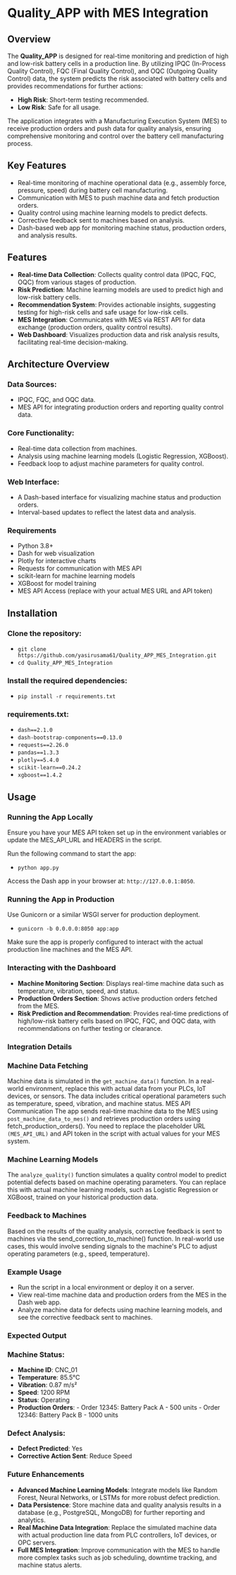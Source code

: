 # Quality_APP with MES Integration

## Overview

The **Quality_APP** is designed for real-time monitoring and prediction of high and low-risk battery cells in a production line. By utilizing IPQC (In-Process Quality Control), FQC (Final Quality Control), and OQC (Outgoing Quality Control) data, the system predicts the risk associated with battery cells and provides recommendations for further actions:
- **High Risk**: Short-term testing recommended.
- **Low Risk**: Safe for all usage.

The application integrates with a Manufacturing Execution System (MES) to receive production orders and push data for quality analysis, ensuring comprehensive monitoring and control over the battery cell manufacturing process.

## Key Features
- Real-time monitoring of machine operational data (e.g., assembly force, pressure, speed) during battery cell manufacturing.
- Communication with MES to push machine data and fetch production orders.
- Quality control using machine learning models to predict defects.
- Corrective feedback sent to machines based on analysis.
- Dash-based web app for monitoring machine status, production orders, and analysis results.

## Features
- **Real-time Data Collection**: Collects quality control data (IPQC, FQC, OQC) from various stages of production.
- **Risk Prediction**: Machine learning models are used to predict high and low-risk battery cells.
- **Recommendation System**: Provides actionable insights, suggesting testing for high-risk cells and safe usage for low-risk cells.
- **MES Integration**: Communicates with MES via REST API for data exchange (production orders, quality control results).
- **Web Dashboard**: Visualizes production data and risk analysis results, facilitating real-time decision-making.

## Architecture Overview

### Data Sources:
- IPQC, FQC, and OQC data.
- MES API for integrating production orders and reporting quality control data.

### Core Functionality:

- Real-time data collection from machines.
- Analysis using machine learning models (Logistic Regression, XGBoost).
- Feedback loop to adjust machine parameters for quality control.

### Web Interface:

- A Dash-based interface for visualizing machine status and production orders.
- Interval-based updates to reflect the latest data and analysis.

### Requirements

- Python 3.8+
- Dash for web visualization
- Plotly for interactive charts
- Requests for communication with MES API
- scikit-learn for machine learning models
- XGBoost for model training
- MES API Access (replace with your actual MES URL and API token)

## Installation

### Clone the repository:

- `git clone https://github.com/yasirusama61/Quality_APP_MES_Integration.git`
- `cd Quality_APP_MES_Integration`

### Install the required dependencies:
- `pip install -r requirements.txt`

### requirements.txt:

- `dash==2.1.0`
- `dash-bootstrap-components==0.13.0`
- `requests==2.26.0`
- `pandas==1.3.3`
- `plotly==5.4.0`
- `scikit-learn==0.24.2`
- `xgboost==1.4.2`

## Usage

### Running the App Locally

Ensure you have your MES API token set up in the environment variables or update the MES_API_URL and HEADERS in the script.

Run the following command to start the app:

- `python app.py`

Access the Dash app in your browser at: `http://127.0.0.1:8050`.

### Running the App in Production

Use Gunicorn or a similar WSGI server for production deployment.


- `gunicorn -b 0.0.0.0:8050 app:app`

Make sure the app is properly configured to interact with the actual production line machines and the MES API.

### Interacting with the Dashboard

- **Machine Monitoring Section**: Displays real-time machine data such as temperature, vibration, speed, and status.
- **Production Orders Section**: Shows active production orders fetched from the MES.
- **Risk Prediction and Recommendation**: Provides real-time predictions of high/low-risk battery cells based on IPQC, FQC, and OQC data, with recommendations on further testing or clearance.

### Integration Details

### Machine Data Fetching
Machine data is simulated in the `get_machine_data()` function. In a real-world environment, replace this with actual data from your PLCs, IoT devices, or sensors.
The data includes critical operational parameters such as temperature, speed, vibration, and machine status.
MES API Communication
The app sends real-time machine data to the MES using `post_machine_data_to_mes()` and retrieves production orders using fetch_production_orders().
You need to replace the placeholder URL `(MES_API_URL)` and API token in the script with actual values for your MES system.

### Machine Learning Models

The `analyze_quality()` function simulates a quality control model to predict potential defects based on machine operating parameters.
You can replace this with actual machine learning models, such as Logistic Regression or XGBoost, trained on your historical production data.

### Feedback to Machines
Based on the results of the quality analysis, corrective feedback is sent to machines via the send_correction_to_machine() function.
In real-world use cases, this would involve sending signals to the machine's PLC to adjust operating parameters (e.g., speed, temperature).

### Example Usage

- Run the script in a local environment or deploy it on a server.
- View real-time machine data and production orders from the MES in the Dash web app.
- Analyze machine data for defects using machine learning models, and see the corrective feedback sent to machines.

### Expected Output

### Machine Status:

- **Machine ID**: CNC_01
- **Temperature**: 85.5°C
- **Vibration**: 0.87 m/s²
- **Speed**: 1200 RPM
- **Status**: Operating
- **Production Orders**:
        - Order 12345: Battery Pack A - 500 units
        - Order 12346: Battery Pack B - 1000 units

### Defect Analysis:

- **Defect Predicted**: Yes
- **Corrective Action Sent**: Reduce Speed

### Future Enhancements

- **Advanced Machine Learning Models**: Integrate models like Random Forest, Neural Networks, or LSTMs for more robust defect prediction.
- **Data Persistence**: Store machine data and quality analysis results in a database (e.g., PostgreSQL, MongoDB) for further reporting and analytics.
- **Real Machine Data Integration**: Replace the simulated machine data with actual production line data from PLC controllers, IoT devices, or OPC servers.
- **Full MES Integration**: Improve communication with the MES to handle more complex tasks such as job scheduling, downtime tracking, and machine status alerts.
